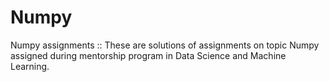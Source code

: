 # Numpy
Numpy assignments ::
These are solutions of assignments on topic Numpy assigned during mentorship program in Data Science and Machine Learning.
